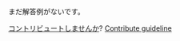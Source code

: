 
まだ解答例がないです。

[コントリビュートしませんか](https://github.com/BFEdev/BFE.dev-solutions/blob/main/question/how-to-improve-webpage-of-many-images_ja.md)?  [Contribute guideline](https://github.com/BFEdev/BFE.dev-solutions#how-to-contribute)
